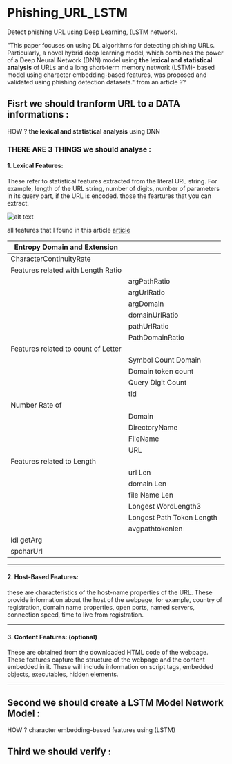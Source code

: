 # Phishing_URL_LSTM
Detect phishing URL using Deep Learning, (LSTM network).

"This paper focuses on using DL algorithms for detecting
phishing URLs. Particularly, a novel hybrid deep learning
model, which combines the power of a Deep Neural Network (DNN) model
using **the lexical and statistical analysis**
of URLs and a long short-term memory network (LSTM)-
based model using character embedding-based features,
was proposed and validated using phishing detection
datasets." from an article ??

## Fisrt we should tranform URL to a DATA informations :
  HOW ?  **the lexical and statistical analysis** using DNN

### THERE ARE 3 THINGS we should analyse :
  #### 1. Lexical Features:
  These refer to statistical features extracted from the literal URL string. For example, length of the URL string, number of digits, number of parameters in its query part, if the URL is encoded.
  those the feartures that you can extract.
  
  ![alt text](https://miro.medium.com/v2/resize:fit:1100/format:webp/1*laAcBkYX2GMMm7gJNGWwWQ.png)
  
  all features that I found in this article [article](https://sci-hub.st/https://link.springer.com/chapter/10.1007/978-3-319-46298-1_30)
  
| Entropy Domain and Extension        |                     |
|-------------------------------------|---------------------|
| CharacterContinuityRate             |                     |
| Features related with Length Ratio  |                     |
|                                     | argPathRatio        |
|                                     | argUrlRatio         |
|                                     | argDomain           |
|                                     | domainUrlRatio      |
|                                     | pathUrlRatio        |
|                                     | PathDomainRatio     |
| Features related to count of Letter |                     |
|                                     | Symbol Count Domain |
|                                     | Domain token count  |
|                                     | Query Digit Count   |
|                                     | tld                 |
| Number Rate of                      |                     |
|                                     | Domain              |
|                                     | DirectoryName       |
|                                     | FileName            |
|                                     | URL                 |
|Features related to Length           |                     |
|                                     | url Len             |
|                                     | domain Len          |
|                                     | file Name Len       |
|                                     | Longest WordLength3 |
|                                     |  Longest Path Token Length           |
|                                     | avgpathtokenlen     |
|ldl getArg                           |                     |
|spcharUrl                            |                     |

  _______________
  
  #### 2. Host-Based Features:
  these are characteristics of the host-name properties of the URL. These provide information about the host of the webpage, for example, country of registration, domain name properties, open ports, named servers, connection speed, time to live from registration.
  _______________
  
  #### 3. Content Features: (optional)
  These are obtained from the downloaded HTML code of the webpage. These features capture the structure of the webpage and the content embedded in it. These will include information on script tags, embedded objects, executables, hidden elements. 
  _______________

  
  
## Second we should create a LSTM Model Network Model :
  HOW ?  character embedding-based features using (LSTM) 
## Third we should verify :
